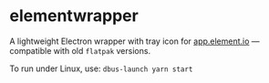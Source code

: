 # elementwrapper
A lightweight Electron wrapper with tray icon for [app.element.io](https://app.element.io/) &mdash; compatible with old `flatpak` versions.

To run under Linux, use: `dbus-launch yarn start`
